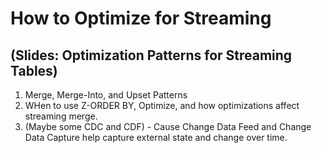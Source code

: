 # How to Optimize for Streaming


## (Slides: Optimization Patterns for Streaming Tables)
1. Merge, Merge-Into, and Upset Patterns
2. WHen to use Z-ORDER BY, Optimize, and how optimizations affect streaming merge.
3. (Maybe some CDC and CDF) - Cause Change Data Feed and Change Data Capture help capture external state and change over time.

